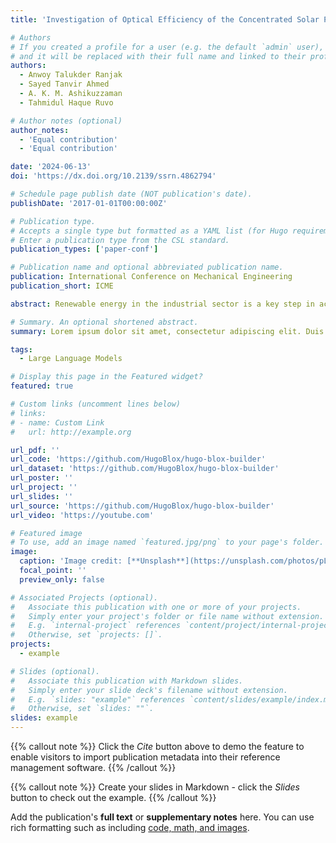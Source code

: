```yaml
---
title: 'Investigation of Optical Efficiency of the Concentrated Solar Power System Located on the Inclined Hillside Areas'

# Authors
# If you created a profile for a user (e.g. the default `admin` user), write the username (folder name) here
# and it will be replaced with their full name and linked to their profile.
authors:
  - Anwoy Talukder Ranjak
  - Sayed Tanvir Ahmed
  - A. K. M. Ashikuzzaman
  - Tahmidul Haque Ruvo

# Author notes (optional)
author_notes:
  - 'Equal contribution'
  - 'Equal contribution'

date: '2024-06-13'
doi: 'https://dx.doi.org/10.2139/ssrn.4862794'

# Schedule page publish date (NOT publication's date).
publishDate: '2017-01-01T00:00:00Z'

# Publication type.
# Accepts a single type but formatted as a YAML list (for Hugo requirements).
# Enter a publication type from the CSL standard.
publication_types: ['paper-conf']

# Publication name and optional abbreviated publication name.
publication: International Conference on Mechanical Engineering
publication_short: ICME

abstract: Renewable energy in the industrial sector is a key step in achieving low-carbon production systems. Concentrated Solar Power (CSP) technologies can be used to generate electricity by converting sunlight energy to power a turbine. Solar Power Tower (SPT) has become more developed and well-liked in recent years on a commercial scale, despite the fact that parabolic trough is still the most well-known and widely used CSP technology. In this study, the inclined barren surfaces of hillside areas are taken as solar fields which are named as Hillside Concentrated Solar Powerplant (HCSP) system. For this, three different barren hilly areas located at United States have been selected where the solar irradiation is moderately higher. A simple inclined plane V-shape layout with 5100 heliostats is simulated for optical efficiency in each of the locations for four days of a year and three times of a day. These simulation results show that the inclined rectangular array type layout provides greater optical efficiency at any of the three locations investigated than the optical efficiencies of the traditional horizontal plane functional layouts.

# Summary. An optional shortened abstract.
summary: Lorem ipsum dolor sit amet, consectetur adipiscing elit. Duis posuere tellus ac convallis placerat. Proin tincidunt magna sed ex sollicitudin condimentum.

tags:
  - Large Language Models

# Display this page in the Featured widget?
featured: true

# Custom links (uncomment lines below)
# links:
# - name: Custom Link
#   url: http://example.org

url_pdf: ''
url_code: 'https://github.com/HugoBlox/hugo-blox-builder'
url_dataset: 'https://github.com/HugoBlox/hugo-blox-builder'
url_poster: ''
url_project: ''
url_slides: ''
url_source: 'https://github.com/HugoBlox/hugo-blox-builder'
url_video: 'https://youtube.com'

# Featured image
# To use, add an image named `featured.jpg/png` to your page's folder.
image:
  caption: 'Image credit: [**Unsplash**](https://unsplash.com/photos/pLCdAaMFLTE)'
  focal_point: ''
  preview_only: false

# Associated Projects (optional).
#   Associate this publication with one or more of your projects.
#   Simply enter your project's folder or file name without extension.
#   E.g. `internal-project` references `content/project/internal-project/index.md`.
#   Otherwise, set `projects: []`.
projects:
  - example

# Slides (optional).
#   Associate this publication with Markdown slides.
#   Simply enter your slide deck's filename without extension.
#   E.g. `slides: "example"` references `content/slides/example/index.md`.
#   Otherwise, set `slides: ""`.
slides: example
---
```


{{% callout note %}}
Click the _Cite_ button above to demo the feature to enable visitors to import publication metadata into their reference management software.
{{% /callout %}}

{{% callout note %}}
Create your slides in Markdown - click the _Slides_ button to check out the example.
{{% /callout %}}

Add the publication's **full text** or **supplementary notes** here. You can use rich formatting such as including [code, math, and images](https://docs.hugoblox.com/content/writing-markdown-latex/).
